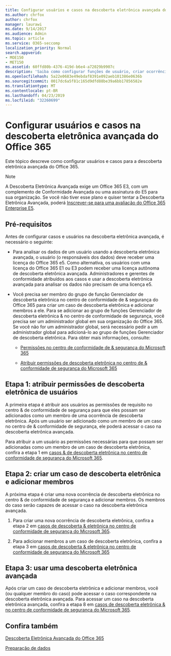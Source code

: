 ```yaml
---
title: Configurar usuários e casos na descoberta eletrônica avançada do Office 365
ms.author: chrfox
author: chrfox
manager: laurawi
ms.date: 9/14/2017
ms.audience: Admin
ms.topic: article
ms.service: O365-seccomp
localization_priority: Normal
search.appverid:
- MOE150
- MET150
ms.assetid: 60ffd80b-4376-419d-b6e4-a72029b9907c
description: 'Saiba como configurar funções de usuário, criar ocorrências e atribuir usuários a casos na descoberta eletrônica avançada do Office 365.  '
ms.openlocfilehash: 5a22e0683e49ebdaf8391e092aeb101386e0636b
ms.sourcegitcommit: 0017dc6a5f81c165d9dfd88be39a6bb17856582e
ms.translationtype: MT
ms.contentlocale: pt-BR
ms.lasthandoff: 04/23/2019
ms.locfileid: "32260699"
---
```

# <a name="set-up-users-and-cases-in-office-365-advanced-ediscovery"></a>Configurar usuários e casos na descoberta eletrônica avançada do Office 365

Este tópico descreve como configurar usuários e casos para a descoberta eletrônica avançada do Office 365.
  
> [!NOTE]
> A Descoberta Eletrônica Avançada exige um Office 365 E3, com um complemento de Conformidade Avançada ou uma assinatura do E5 para sua organização. Se você não tiver esse plano e quiser tentar a Descoberta Eletrônica Avançada, poderá [Inscrever-se para uma avaliação do Office 365 Enterprise E5](https://go.microsoft.com/fwlink/p/?LinkID=698279). 
  
## <a name="prerequisites"></a>Pré-requisitos

Antes de configurar casos e usuários na descoberta eletrônica avançada, é necessário o seguinte:
  
- Para analisar os dados de um usuário usando a descoberta eletrônica avançada, o usuário (o responsáveis dos dados) deve receber uma licença do Office 365 e5. Como alternativa, os usuários com uma licença do Office 365 E1 ou E3 podem receber uma licença autônoma de descoberta eletrônica avançada. Administradores e gerentes de conformidade atribuídos aos casos e usar a descoberta eletrônica avançada para analisar os dados não precisam de uma licença e5. 
    
- Você precisa ser membro do grupo de função Gerenciador de descoberta eletrônica no centro de conformidade de &amp; segurança do Office 365 para criar um caso de descoberta eletrônica e adicionar membros a ele. Para se adicionar ao grupo de funções Gerenciador de descoberta eletrônica &amp; no centro de conformidade de segurança, você precisa ser um administrador global em sua organização do Office 365. Se você não for um administrador global, será necessário pedir a um administrador global para adicioná-lo ao grupo de funções Gerenciador de descoberta eletrônica. Para obter mais informações, consulte:
    
  - [Permissões no centro de conformidade de &amp; segurança do Microsoft 365](permissions-in-the-security-and-compliance-center.md)
    
  - [Atribuir permissões de descoberta eletrônica no centro de &amp; conformidade de segurança do Microsoft 365](assign-ediscovery-permissions.md)
    
## <a name="step-1-assign-users-ediscovery-permissions"></a>Etapa 1: atribuir permissões de descoberta eletrônica de usuários

A primeira etapa é atribuir aos usuários as permissões de requisito no centro &amp; de conformidade de segurança para que eles possam ser adicionados como um membro de uma ocorrência de descoberta eletrônica. Após um usuário ser adicionado como um membro de um caso no centro de &amp; conformidade de segurança, ele poderá acessar o caso na descoberta eletrônica avançada.
  
Para atribuir a um usuário as permissões necessárias para que possam ser adicionadas como um membro de um caso de descoberta eletrônica, confira a etapa 1 em [casos &amp; de descoberta eletrônica no centro de conformidade de segurança do Microsoft 365](ediscovery-cases.md#step-1-assign-ediscovery-permissions-to-potential-case-members).
  
## <a name="step-2-create-an-ediscovery-case-and-add-members"></a>Etapa 2: criar um caso de descoberta eletrônica e adicionar membros

A próxima etapa é criar uma nova ocorrência de descoberta eletrônica no centro &amp; de conformidade de segurança e adicionar membros. Os membros do caso serão capazes de acessar o caso na descoberta eletrônica avançada.
  
1. Para criar uma nova ocorrência de descoberta eletrônica, confira a etapa 2 em [casos de descoberta &amp; eletrônica no centro de conformidade de segurança do Microsoft 365](ediscovery-cases.md#step-2-create-a-new-case).
    
2. Para adicionar membros a um caso de descoberta eletrônica, confira a etapa 3 em [casos de descoberta &amp; eletrônica no centro de conformidade de segurança do Microsoft 365](ediscovery-cases.md#step-3-add-members-to-a-case)
    
## <a name="step-3-go-a-case-in-advanced-ediscovery"></a>Etapa 3: usar uma descoberta eletrônica avançada

Após criar um caso de descoberta eletrônica e adicionar membros, você (ou qualquer membro do caso) pode acessar o caso correspondente na descoberta eletrônica avançada. Para acessar um caso na descoberta eletrônica avançada, confira a etapa 8 em [casos de descoberta eletrônica &amp; no centro de conformidade de segurança do Microsoft 365](ediscovery-cases.md#step-8-go-to-the-case-in-advanced-ediscovery).
  
## <a name="see-also"></a>Confira também

[Descoberta Eletrônica Avançada do Office 365](office-365-advanced-ediscovery.md)
  
[Preparação de dados](prepare-data-for-advanced-ediscovery.md)
 